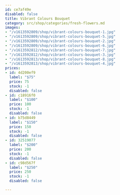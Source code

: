 ```yaml
---
id: ce7af49e
disabled: false
title: Vibrant Colours Bouquet
category: src/shop/categories/fresh-flowers.md
images:
- "/v1613592809/shop/vibrant-colours-bouquet-1.jpg"
- "/v1613592809/shop/vibrant-colours-bouquet-5.jpg"
- "/v1613592809/shop/vibrant-colours-bouquet-2.jpg"
- "/v1613592809/shop/vibrant-colours-bouquet-6.jpg"
- "/v1613592812/shop/vibrant-colours-bouquet-7.jpg"
- "/v1613592812/shop/vibrant-colours-bouquet-3.jpg"
- "/v1613592813/shop/vibrant-colours-bouquet-8.jpg"
- "/v1613592813/shop/vibrant-colours-bouquet-4.jpg"
prices:
- id: 4d200ef9
  label: "$75"
  price: 75
  stock: -1
  disabled: false
- id: c18916f0
  label: "$100"
  price: 100
  stock: -1
  disabled: false
- id: b75d8449
  label: "$150"
  price: 150
  stock: -1
  disabled: false
- id: 32519077
  label: "$200"
  price: 200
  stock: -1
  disabled: false
- id: c98d567f
  label: "$250"
  price: 250
  stock: -1
  disabled: false

---
```

